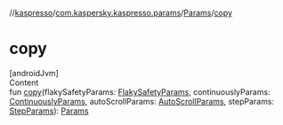 //[kaspresso](../../index.md)/[com.kaspersky.kaspresso.params](../index.md)/[Params](index.md)/[copy](copy.md)



# copy  
[androidJvm]  
Content  
fun [copy](copy.md)(flakySafetyParams: [FlakySafetyParams](../-flaky-safety-params/index.md), continuouslyParams: [ContinuouslyParams](../-continuously-params/index.md), autoScrollParams: [AutoScrollParams](../-auto-scroll-params/index.md), stepParams: [StepParams](../-step-params/index.md)): [Params](index.md)  



